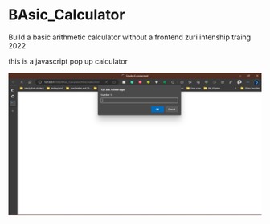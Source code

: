 # BAsic_Calculator

 Build a basic arithmetic calculator without a frontend zuri intenship traing 2022

 this is a javascript pop up calculator

 ![samuel](/BAsic_Calculator/img/samuel%20effiong.PNG)
